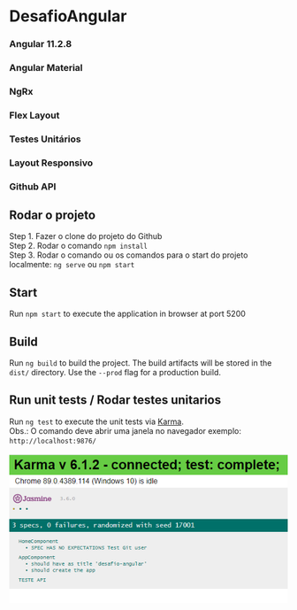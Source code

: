 # DesafioAngular


### Angular 11.2.8
### Angular Material
### NgRx
### Flex Layout
### Testes Unitários
### Layout Responsivo
### Github API

## Rodar o projeto
Step 1.  Fazer o clone do projeto do Github
<br>
Step 2.  Rodar o comando `npm install`
<br>
Step 3.  Rodar o comando ou os comandos para o start do projeto localmente: `ng serve` ou `npm start`


## Start
Run `npm start` to execute the application in browser at port 5200

## Build

Run `ng build` to build the project. The build artifacts will be stored in the `dist/` directory. Use the `--prod` flag for a production build.

## Run unit tests / Rodar testes unitarios

Run `ng test` to execute the unit tests via [Karma](https://karma-runner.github.io).
<br>
Obs.: O comando deve abrir uma janela no navegador exemplo: `http://localhost:9876/`

<img src="teste.png">
